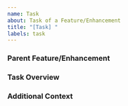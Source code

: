 ```yaml
---
name: Task
about: Task of a Feature/Enhancement
title: "[Task] "
labels: task
---
```


### Parent Feature/Enhancement

<!-- What feature is this task a part of - provide the issue # -->

### Task Overview

<!-- What is involved in the task -->

### Additional Context

<!-- Any other context, screenshots, or references that might help. -->
